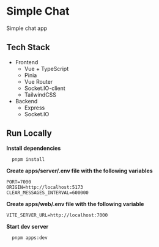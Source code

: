 # Simple Chat

Simple chat app

## Tech Stack

- Frontend
    - Vue + TypeScript
    - Pinia
    - Vue Router
    - Socket.IO-client
    - TailwindCSS
- Backend
    - Express
    - Socket.IO

## Run Locally

**Install dependencies**

```bash
  pnpm install
```

**Create apps/server/.env file with the following variables**

```
PORT=7000
ORIGIN=http://localhost:5173
CLEAR_MESSAGES_INTERVAL=600000
```

**Create apps/web/.env file with the following variable**

```
VITE_SERVER_URL=http://localhost:7000
```

**Start dev server**

```bash
  pnpm apps:dev
```
